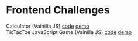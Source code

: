 # Frontend Challenges


Calculator (Vainilla JS) [code](calcu/calculator.js) [demo](http://jsbin.com/lasije/1/edit?output)  
TicTacToe JavaScript Game (Vainilla JS) [code](tictactoe) [demo](https://codepen.io/alejandrolechuga/pen/YVWoQE?editors=0010)
